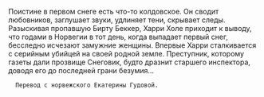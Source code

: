 <!--2020-12-04 01:10:22-->
Поистине в первом снеге есть что-то колдовское. Он сводит любовников, заглушает звуки, удлиняет тени, скрывает следы. Разыскивая пропавшую Бирту Беккер, Харри Холе приходит к выводу, что годами в Норвегии в тот день, когда выпадает первый снег, бесследно исчезают замужние женщины.
      Впервые Харри сталкивается с серийным убийцей на своей родной земле. Преступник, которому газеты дали прозвище Снеговик, будто дразнит старшего инспектора, доводя его до последней грани безумия…
      
      Перевод с норвежского Екатерины Гудовой.